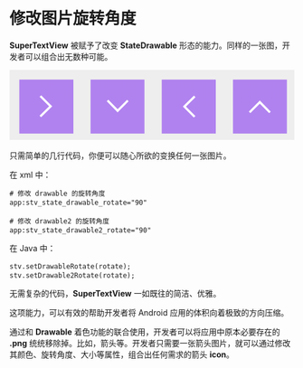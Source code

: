 # 修改图片旋转角度

**SuperTextView** 被赋予了改变 **StateDrawable** 形态的能力。同样的一张图，开发者可以组合出无数种可能。  

![](https://raw.githubusercontent.com/chenBingX/img/master/stv/旋转.png)  

只需简单的几行代码，你便可以随心所欲的变换任何一张图片。 

在 xml 中：  
 

```
# 修改 drawable 的旋转角度
app:stv_state_drawable_rotate="90"

# 修改 drawable2 的旋转角度
app:stv_state_drawable2_rotate="90"
```

在 Java 中：  

```
stv.setDrawableRotate(rotate);
stv.setDrawable2Rotate(rotate);
```

无需复杂的代码，**SuperTextView** 一如既往的简洁、优雅。  

这项能力，可以有效的帮助开发者将 Android 应用的体积向着极致的方向压缩。  

通过和 **Drawable** 着色功能的联合使用，开发者可以将应用中原本必要存在的 **.png** 统统移除掉。比如，箭头等。开发者只需要一张箭头图片，就可以通过修改其颜色、旋转角度、大小等属性，组合出任何需求的箭头 **icon**。

